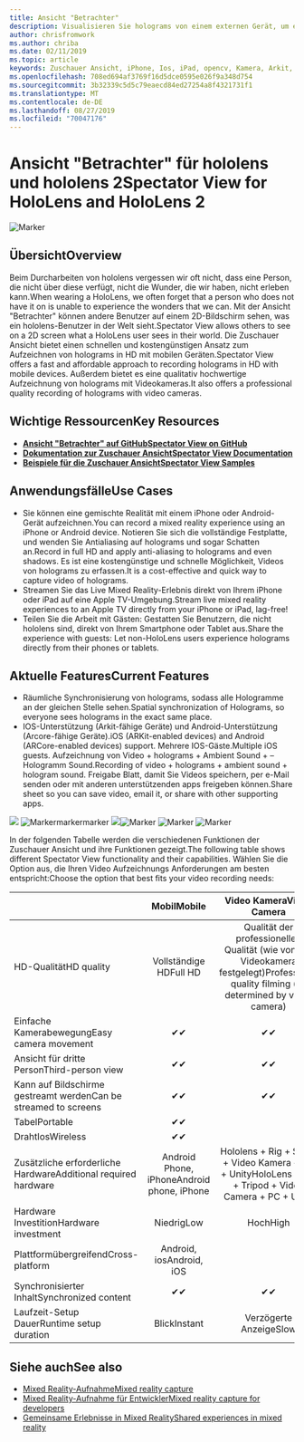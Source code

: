 ```yaml
---
title: Ansicht "Betrachter"
description: Visualisieren Sie holograms von einem externen Gerät, um eine gemischte Realität auf einem externen Bildschirm zu demonstrieren oder ein Video mit gemischter Realität zu erfassen.
author: chrisfromwork
ms.author: chriba
ms.date: 02/11/2019
ms.topic: article
keywords: Zuschauer Ansicht, iPhone, Ios, iPad, opencv, Kamera, Arkit, hololens, Mixed Reality, mixedrealitytoolkit, Demo, Datensatz
ms.openlocfilehash: 708ed694af3769f16d5dce0595e026f9a348d754
ms.sourcegitcommit: 3b32339c5d5c79eaecd84ed27254a8f4321731f1
ms.translationtype: MT
ms.contentlocale: de-DE
ms.lasthandoff: 08/27/2019
ms.locfileid: "70047176"
---
```

# <a name="spectator-view-for-hololens-and-hololens-2"></a><span data-ttu-id="57590-104">Ansicht "Betrachter" für hololens und hololens 2</span><span class="sxs-lookup"><span data-stu-id="57590-104">Spectator View for HoloLens and HoloLens 2</span></span>

![Marker](images/SpecViewPhoneHero.jpg)

## <a name="overview"></a><span data-ttu-id="57590-106">Übersicht</span><span class="sxs-lookup"><span data-stu-id="57590-106">Overview</span></span>

<span data-ttu-id="57590-107">Beim Durcharbeiten von hololens vergessen wir oft nicht, dass eine Person, die nicht über diese verfügt, nicht die Wunder, die wir haben, nicht erleben kann.</span><span class="sxs-lookup"><span data-stu-id="57590-107">When wearing a HoloLens, we often forget that a person who does not have it on is unable to experience the wonders that we can.</span></span> <span data-ttu-id="57590-108">Mit der Ansicht "Betrachter" können andere Benutzer auf einem 2D-Bildschirm sehen, was ein hololens-Benutzer in der Welt sieht.</span><span class="sxs-lookup"><span data-stu-id="57590-108">Spectator View allows others to see on a 2D screen what a HoloLens user sees in their world.</span></span>
<span data-ttu-id="57590-109">Die Zuschauer Ansicht bietet einen schnellen und kostengünstigen Ansatz zum Aufzeichnen von holograms in HD mit mobilen Geräten.</span><span class="sxs-lookup"><span data-stu-id="57590-109">Spectator View offers a fast and affordable approach to recording holograms in HD with mobile devices.</span></span> <span data-ttu-id="57590-110">Außerdem bietet es eine qualitativ hochwertige Aufzeichnung von holograms mit Videokameras.</span><span class="sxs-lookup"><span data-stu-id="57590-110">It also offers a professional quality recording of holograms with video cameras.</span></span>

## <a name="key-resources"></a><span data-ttu-id="57590-111">Wichtige Ressourcen</span><span class="sxs-lookup"><span data-stu-id="57590-111">Key Resources</span></span>

* [<span data-ttu-id="57590-112">**Ansicht "Betrachter" auf GitHub**</span><span class="sxs-lookup"><span data-stu-id="57590-112">**Spectator View on GitHub**</span></span>](https://github.com/microsoft/MixedReality-SpectatorView)
* [<span data-ttu-id="57590-113">**Dokumentation zur Zuschauer Ansicht**</span><span class="sxs-lookup"><span data-stu-id="57590-113">**Spectator View Documentation**</span></span>](https://microsoft.github.io/MixedReality-SpectatorView/README.html)
* [<span data-ttu-id="57590-114">**Beispiele für die Zuschauer Ansicht**</span><span class="sxs-lookup"><span data-stu-id="57590-114">**Spectator View Samples**</span></span>](https://github.com/microsoft/MixedReality-SpectatorView/tree/master/samples)

## <a name="use-cases"></a><span data-ttu-id="57590-115">Anwendungsfälle</span><span class="sxs-lookup"><span data-stu-id="57590-115">Use Cases</span></span>
* <span data-ttu-id="57590-116">Sie können eine gemischte Realität mit einem iPhone oder Android-Gerät aufzeichnen.</span><span class="sxs-lookup"><span data-stu-id="57590-116">You can record a mixed reality experience using an iPhone or Android device.</span></span> <span data-ttu-id="57590-117">Notieren Sie sich die vollständige Festplatte, und wenden Sie Antialiasing auf holograms und sogar Schatten an.</span><span class="sxs-lookup"><span data-stu-id="57590-117">Record in full HD and apply anti-aliasing to holograms and even shadows.</span></span> <span data-ttu-id="57590-118">Es ist eine kostengünstige und schnelle Möglichkeit, Videos von holograms zu erfassen.</span><span class="sxs-lookup"><span data-stu-id="57590-118">It is a cost-effective and quick way to capture video of holograms.</span></span>
* <span data-ttu-id="57590-119">Streamen Sie das Live Mixed Reality-Erlebnis direkt von Ihrem iPhone oder iPad auf eine Apple TV-Umgebung.</span><span class="sxs-lookup"><span data-stu-id="57590-119">Stream live mixed reality experiences to an Apple TV directly from your iPhone or iPad, lag-free!</span></span>
* <span data-ttu-id="57590-120">Teilen Sie die Arbeit mit Gästen: Gestatten Sie Benutzern, die nicht hololens sind, direkt von Ihrem Smartphone oder Tablet aus.</span><span class="sxs-lookup"><span data-stu-id="57590-120">Share the experience with guests: Let non-HoloLens users experience holograms directly from their phones or tablets.</span></span>

## <a name="current-features"></a><span data-ttu-id="57590-121">Aktuelle Features</span><span class="sxs-lookup"><span data-stu-id="57590-121">Current Features</span></span>

* <span data-ttu-id="57590-122">Räumliche Synchronisierung von holograms, sodass alle Hologramme an der gleichen Stelle sehen.</span><span class="sxs-lookup"><span data-stu-id="57590-122">Spatial synchronization of Holograms, so everyone sees holograms in the exact same place.</span></span>
* <span data-ttu-id="57590-123">IOS-Unterstützung (Arkit-fähige Geräte) und Android-Unterstützung (Arcore-fähige Geräte).</span><span class="sxs-lookup"><span data-stu-id="57590-123">iOS (ARKit-enabled devices) and Android (ARCore-enabled devices) support.</span></span>
<span data-ttu-id="57590-124">Mehrere IOS-Gäste.</span><span class="sxs-lookup"><span data-stu-id="57590-124">Multiple iOS guests.</span></span>
<span data-ttu-id="57590-125">Aufzeichnung von Video + holograms + Ambient Sound + – Hologramm Sound.</span><span class="sxs-lookup"><span data-stu-id="57590-125">Recording of video + holograms + ambient sound + hologram sound.</span></span>
<span data-ttu-id="57590-126">Freigabe Blatt, damit Sie Videos speichern, per e-Mail senden oder mit anderen unterstützenden apps freigeben können.</span><span class="sxs-lookup"><span data-stu-id="57590-126">Share sheet so you can save video, email it, or share with other supporting apps.</span></span>

<span data-ttu-id="57590-127">![](images/SpecViewPhoneDemo.jpg)
 ![Markermarkermarker](images/hololensspectatorview-500px.jpg) ![](images/spectatorview-300px.png)</span><span class="sxs-lookup"><span data-stu-id="57590-127">![Marker](images/SpecViewPhoneDemo.jpg)
![Marker](images/hololensspectatorview-500px.jpg) ![Marker](images/spectatorview-300px.png)</span></span>

<span data-ttu-id="57590-128">In der folgenden Tabelle werden die verschiedenen Funktionen der Zuschauer Ansicht und ihre Funktionen gezeigt.</span><span class="sxs-lookup"><span data-stu-id="57590-128">The following table shows different Spectator View functionality and their capabilities.</span></span> <span data-ttu-id="57590-129">Wählen Sie die Option aus, die Ihren Video Aufzeichnungs Anforderungen am besten entspricht:</span><span class="sxs-lookup"><span data-stu-id="57590-129">Choose the option that best fits your video recording needs:</span></span>

|                                      | <span data-ttu-id="57590-130">Mobil</span><span class="sxs-lookup"><span data-stu-id="57590-130">Mobile</span></span>                  |                    <span data-ttu-id="57590-131">Video Kamera</span><span class="sxs-lookup"><span data-stu-id="57590-131">Video Camera</span></span>              |
|--------------------------------------|:-----------------------:|:-------------------------------------------:|
| <span data-ttu-id="57590-132">HD-Qualität</span><span class="sxs-lookup"><span data-stu-id="57590-132">HD quality</span></span>                           |         <span data-ttu-id="57590-133">Vollständige HD</span><span class="sxs-lookup"><span data-stu-id="57590-133">Full HD</span></span>         |        <span data-ttu-id="57590-134">Qualität der professionellen Qualität (wie von der Videokamera festgelegt)</span><span class="sxs-lookup"><span data-stu-id="57590-134">Professional quality filming (as determined by video camera)</span></span>      |
| <span data-ttu-id="57590-135">Einfache Kamerabewegung</span><span class="sxs-lookup"><span data-stu-id="57590-135">Easy camera movement</span></span>                 |            <span data-ttu-id="57590-136">✔</span><span class="sxs-lookup"><span data-stu-id="57590-136">✔</span></span>            |                      <span data-ttu-id="57590-137">✔</span><span class="sxs-lookup"><span data-stu-id="57590-137">✔</span></span>                      |
| <span data-ttu-id="57590-138">Ansicht für dritte Person</span><span class="sxs-lookup"><span data-stu-id="57590-138">Third-person view</span></span>                    |            <span data-ttu-id="57590-139">✔</span><span class="sxs-lookup"><span data-stu-id="57590-139">✔</span></span>            |                      <span data-ttu-id="57590-140">✔</span><span class="sxs-lookup"><span data-stu-id="57590-140">✔</span></span>                      |
| <span data-ttu-id="57590-141">Kann auf Bildschirme gestreamt werden</span><span class="sxs-lookup"><span data-stu-id="57590-141">Can be streamed to screens</span></span>           |            <span data-ttu-id="57590-142">✔</span><span class="sxs-lookup"><span data-stu-id="57590-142">✔</span></span>            |                      <span data-ttu-id="57590-143">✔</span><span class="sxs-lookup"><span data-stu-id="57590-143">✔</span></span>                      |
| <span data-ttu-id="57590-144">Tabel</span><span class="sxs-lookup"><span data-stu-id="57590-144">Portable</span></span>                             |            <span data-ttu-id="57590-145">✔</span><span class="sxs-lookup"><span data-stu-id="57590-145">✔</span></span>            |                                             |
| <span data-ttu-id="57590-146">Drahtlos</span><span class="sxs-lookup"><span data-stu-id="57590-146">Wireless</span></span>                             |            <span data-ttu-id="57590-147">✔</span><span class="sxs-lookup"><span data-stu-id="57590-147">✔</span></span>            |                                             |
| <span data-ttu-id="57590-148">Zusätzliche erforderliche Hardware</span><span class="sxs-lookup"><span data-stu-id="57590-148">Additional required hardware</span></span>         |     <span data-ttu-id="57590-149">Android Phone, iPhone</span><span class="sxs-lookup"><span data-stu-id="57590-149">Android phone, iPhone</span></span>    | <span data-ttu-id="57590-150">Hololens + Rig + Stativ + Video Kamera + PC + Unity</span><span class="sxs-lookup"><span data-stu-id="57590-150">HoloLens + Rig + Tripod + Video Camera + PC + Unity</span></span> |
| <span data-ttu-id="57590-151">Hardware Investition</span><span class="sxs-lookup"><span data-stu-id="57590-151">Hardware investment</span></span>                  |           <span data-ttu-id="57590-152">Niedrig</span><span class="sxs-lookup"><span data-stu-id="57590-152">Low</span></span>            |                     <span data-ttu-id="57590-153">Hoch</span><span class="sxs-lookup"><span data-stu-id="57590-153">High</span></span>                    |
| <span data-ttu-id="57590-154">Plattformübergreifend</span><span class="sxs-lookup"><span data-stu-id="57590-154">Cross-platform</span></span>                       |           <span data-ttu-id="57590-155">Android, ios</span><span class="sxs-lookup"><span data-stu-id="57590-155">Android, iOS</span></span>   |                                             |
| <span data-ttu-id="57590-156">Synchronisierter Inhalt</span><span class="sxs-lookup"><span data-stu-id="57590-156">Synchronized content</span></span>                 |            <span data-ttu-id="57590-157">✔</span><span class="sxs-lookup"><span data-stu-id="57590-157">✔</span></span>            |                      <span data-ttu-id="57590-158">✔</span><span class="sxs-lookup"><span data-stu-id="57590-158">✔</span></span>                      |
| <span data-ttu-id="57590-159">Laufzeit-Setup Dauer</span><span class="sxs-lookup"><span data-stu-id="57590-159">Runtime setup duration</span></span>               |         <span data-ttu-id="57590-160">Blick</span><span class="sxs-lookup"><span data-stu-id="57590-160">Instant</span></span>          |                     <span data-ttu-id="57590-161">Verzögerte Anzeige</span><span class="sxs-lookup"><span data-stu-id="57590-161">Slow</span></span>                    |
## <a name="see-also"></a><span data-ttu-id="57590-162">Siehe auch</span><span class="sxs-lookup"><span data-stu-id="57590-162">See also</span></span>

* [<span data-ttu-id="57590-163">Mixed Reality-Aufnahme</span><span class="sxs-lookup"><span data-stu-id="57590-163">Mixed reality capture</span></span>](mixed-reality-capture.md) 
* [<span data-ttu-id="57590-164">Mixed Reality-Aufnahme für Entwickler</span><span class="sxs-lookup"><span data-stu-id="57590-164">Mixed reality capture for developers</span></span>](mixed-reality-capture-for-developers.md)
* [<span data-ttu-id="57590-165">Gemeinsame Erlebnisse in Mixed Reality</span><span class="sxs-lookup"><span data-stu-id="57590-165">Shared experiences in mixed reality</span></span>](shared-experiences-in-mixed-reality.md)
